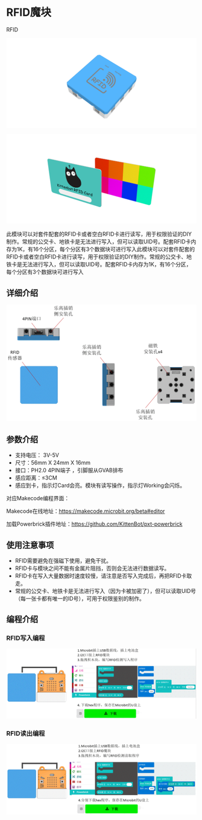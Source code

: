 # RFID魔块

RFID

![](./images/10_04.png)

![](./images/10_05.png)

此模块可以对套件配套的RFID卡或者空白RFID卡进行读写，用于权限验证的DIY制作。常规的公交卡、地铁卡是无法进行写入，但可以读取UID号。配套RFID卡内存为1K，有16个分区，每个分区有3个数据块可进行写入此模块可以对套件配套的RFID卡或者空白RFID卡进行读写，用于权限验证的DIY制作。常规的公交卡、地铁卡是无法进行写入，但可以读取UID号。配套RFID卡内存为1K，有16个分区，每个分区有3个数据块可进行写入


## 详细介绍

![](./images/10_03.png)

## 参数介绍

- 支持电压： 3V-5V
- 尺寸：56mm X 24mm X 16mm
- 接口：PH2.0 4PIN端子 ，引脚服从GVAB排布
- 感应距离：≤3CM
- 感应到卡，指示灯Card会亮。模块有读写操作，指示灯Working会闪烁。


对应Makecode编程界面：

Makecode在线地址：https://makecode.microbit.org/beta#editor

加载Powerbrick插件地址：https://github.com/KittenBot/pxt-powerbrick


## 使用注意事项

- RFID需要避免在强磁下使用，避免干扰。
- RFID卡与模块之间不能有金属片阻挡，否则会无法进行数据读写。
- RFID卡在写入大量数据时速度较慢，请注意是否写入完成后，再把RFID卡取走。
- 常规的公交卡、地铁卡是无法进行写入（因为卡被加密了），但可以读取UID号（每一张卡都有唯一的ID号），可用于权限鉴别的制作。


## 编程介绍

### RFID写入编程

![](./images/10_01.png)

### RFID读出编程

![](./images/10_02.png)

